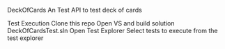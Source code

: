 ﻿DeckOfCards
An Test API to test deck of cards

Test Execution
Clone this repo
Open VS and build solution DeckOfCardsTest.sln
Open Test Explorer
Select tests to execute from the test explorer
